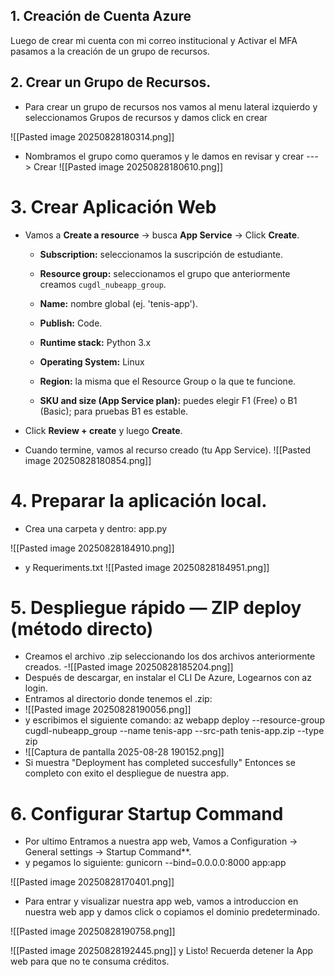## 1. Creación de Cuenta Azure 
Luego de crear mi cuenta con mi correo institucional y Activar el MFA pasamos a la creación de un grupo de recursos.

## 2. Crear un Grupo de Recursos.

- Para crear un grupo de recursos nos vamos al menu lateral izquierdo y seleccionamos Grupos de recursos y damos click en crear

![[Pasted image 20250828180314.png]]

- Nombramos el grupo como queramos y le damos en revisar y crear ---> Crear
![[Pasted image 20250828180610.png]]
# 3. Crear Aplicación Web

- Vamos a **Create a resource** → busca **App Service** → Click **Create**.
    
    - **Subscription:** seleccionamos la suscripción de estudiante.
        
    - **Resource group:** seleccionamos el grupo que anteriormente creamos `cugdl_nubeapp_group`.
        
    - **Name:** nombre global (ej. 'tenis-app').
        
    - **Publish:** Code.
        
    - **Runtime stack:** Python 3.x 
        
    - **Operating System:** Linux 
        
    - **Region:** la misma que el Resource Group o la que te funcione.
        
    - **SKU and size (App Service plan):** puedes elegir F1 (Free) o B1 (Basic); para pruebas B1 es estable.
        
- Click **Review + create** y luego **Create**.
    
- Cuando termine, vamos al recurso creado (tu App Service).
![[Pasted image 20250828180854.png]]
# 4. Preparar la aplicación local.

- Crea una carpeta y dentro:
	app.py

![[Pasted image 20250828184910.png]]

- y Requeriments.txt 
![[Pasted image 20250828184951.png]]
# 5. Despliegue rápido — ZIP deploy (método directo)

- Creamos el archivo .zip seleccionando los dos archivos anteriormente creados.
-![[Pasted image 20250828185204.png]]
- Después de descargar, en instalar el CLI De Azure, Logearnos con az login. 
- Entramos al directorio donde tenemos el .zip:
- ![[Pasted image 20250828190056.png]]
- y escribimos el siguiente comando:  az webapp deploy --resource-group cugdl-nubeapp_group --name tenis-app --src-path tenis-app.zip --type zip
- ![[Captura de pantalla 2025-08-28 190152.png]]
- Si muestra "Deployment has completed succesfully" Entonces se completo con exito el despliegue de nuestra app.
# 6. Configurar Startup Command

- Por ultimo Entramos a nuestra app web, Vamos a Configuration → General settings → Startup Command**.
- y pegamos lo siguiente: gunicorn --bind=0.0.0.0:8000 app:app


![[Pasted image 20250828170401.png]]

- Para entrar y visualizar nuestra app web, vamos a introduccion en nuestra web app y damos click o copiamos el dominio predeterminado.

![[Pasted image 20250828190758.png]]

![[Pasted image 20250828192445.png]]
y Listo! Recuerda detener la App web para que no te consuma créditos.
